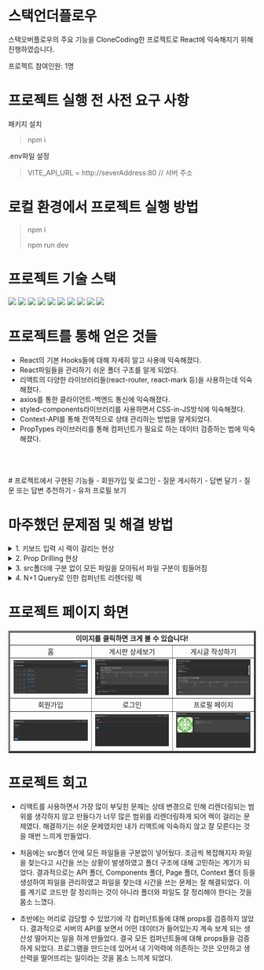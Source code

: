 # 스택언더플로우

스택오버플로우의 주요 기능을 CloneCoding한 프로젝트로 React에 익숙해지기 위해 진행하였습니다.

프로젝트 참여인원: 1명

# 프로젝트 실행 전 사전 요구 사항
패키지 설치
> npm i

.env파일 설정
> VITE_API_URL = http://severAddress:80 // 서버 주소
# 로컬 환경에서 프로젝트 실행 방법
> npm i
>
> npm run dev

# 프로젝트 기술 스택
<div dir="auto">
<img src="https://img.shields.io/badge/Vite-646CFF?style=for-the-badge&logo=Vite&logoColor=white">
<img src="https://img.shields.io/badge/Node.js-339933?style=for-the-badge&logo=Node.js&logoColor=white">
<img src="https://img.shields.io/badge/React-61DAFB?style=for-the-badge&logo=React&logoColor=white">
<img src="https://img.shields.io/badge/HTML5-E34F26?style=for-the-badge&logo=HTML5&logoColor=white">
<img src="https://img.shields.io/badge/CSS3-1572B6?style=for-the-badge&logo=CSS3&logoColor=white">
<img src="https://img.shields.io/badge/JavaScript-F7DF1E?style=for-the-badge&logo=JavaScript&logoColor=white">
<img src="https://img.shields.io/badge/Axios-5A29E4?style=for-the-badge&logo=Axios&logoColor=white">
<img src="https://img.shields.io/badge/styled--components-DB7093?style=for-the-badge&logo=styled-components&logoColor=white">
<img src="https://img.shields.io/badge/react--markdown-000000?style=for-the-badge&logo=react&logoColor=white">
<img src="https://img.shields.io/badge/prop--types-4285F4?style=for-the-badge&logo=react&logoColor=white">


</div>

# 프로젝트를 통해 얻은 것들
- React의 기본 Hooks들에 대해 자세히 알고 사용에 익숙해졌다.
- React파일들을 관리하기 쉬운 폴더 구조를 알게 되었다.
- 리액트의 다양한 라이브러리들(react-router, react-mark 등)을 사용하는데 익숙해졌다.
- axios를 통한 클라이언트-백엔드 통신에 익숙해졌다.
- styled-components라이브러리를 사용하면서 CSS-in-JS방식에 익숙해졌다.
- Context-API를 통해 전역적으로 상태 관리하는 방법을 알게되었다.
- PropTypes 라이브러리를 통해 컴퍼넌트가 필요로 하는 데이터 검증하는 법에 익숙해졌다.
<br>
<br>
<br>
# 프로젝트에서 구현된 기능들
- 회원가입 및 로그인
- 질문 게시하기
- 답변 달기
- 질문 또는 답변 추천하기
- 유저 프로필 보기

# 마주했던 문제점 및 해결 방법
<details>
  <summary>1. 키보드 입력 시 렉이 걸리는 현상</summary>

알게된 것:
- 리액트 컴퍼넌트 내에서 상태변경에 따라 리렌더링이 되는 작동 방식에 대해 이해하게 됨.

해결 방법:  
- 기존 컴퍼넌트로부터 키보드 입력을 받는 부분을 새로운 컴퍼넌트로 분리
- 새로운 컴퍼넌트로 분리하는 것이 어려울 경우 React.memo를 이용한 리렌더링 방지

</details>

<details>
  <summary>2. Prop Drilling 현상</summary>

알게된 것:
- 리액트에서는 전역적으로 상태관리를 하는 것을 도와주는 Context API가 존재함.
- Redux와 같은 상태 관리 라이브러리에 대해 알게 됨.

해결 방법:  
- 많은 자식들 간에 공유되는 상태의 경우 Context-API를 통해 관리하여 Prop Drilling 현상을 방지

</details>

<details>
  <summary>3. src폴더에 구분 없이 모든 파일을 모아둬서 파일 구분이 힘들어짐</summary>

알게된 것:
- 가능한 각 파일들을 목적에 따라 구분해서 폴더에 적재하는 것이 유지보수와 가독성 측에서 도움이 됨.
- 좋은 폴더 구조를 가지는 것의 중요성을 알게됨.

해결 방법:  
- src폴더 내에 파일들을 구분할 수 있는 폴더를 만듦
- api폴더의 경우 서버와 통신하는 로직들이 담겨 있음
- components의 경우 리액트 컴퍼넌트들을 모아둠
- components내에도 containers폴더와 presentaions폴더가 존재
- containers폴더는 상태 관리를 하는 컴퍼넌트를 presentations은 표현 하는 컴퍼넌트를 모아둠.
- pages 폴더에는 각 페이지 컴퍼넌트를 모아둠.

</details>

<details>
  <summary>4. N+1 Query로 인한 컴퍼넌트 리렌더링 렉</summary>

알게된 것:
- React에서 부모 컴퍼넌트에서 한 번에 데이터를 가져오지 않고 자식들을 통해 재귀적으로 데이터를 서버에 요청해서 처리하는 것은 리렌더링을 N+1만큼 발생시키고 렉을 유발할 수 있음. 
  N+1 Query문제가 프론트에서도 문제가 되는 것임.

해결 방법:  
- 부모가 데이터를 한 번에 가져와서 가져온 데이터를 자식들에게 props로 넘겨주는 방식을 통해 리렌더링을 최소화함.

</details>

# 프로젝트 페이지 화면
<table border="3">
  <tbody>
  <tr align="center">
    <td colspan=3><b>이미지를 클릭하면 크게 볼 수 있습니다!</b></td>
  </tr>
  <tr align="center">
    <td width="300">홈</td>
    <td width="300">게시판 상세보기</td>
    <td width="300">게시글 작성하기</td>
  </tr>
  <tr>
    <td><img src='./pictures/질문목록 페이지.png'></td>
    <td><img src='./pictures/질문 페이지.png'></td>
    <td><img src='./pictures/질문 작성 페이지.png'></td>
  </tr>
  <tr align="center">
    <td>회원가입</td>
    <td>로그인</td>
    <td>프로필 페이지</td>
  </tr>
  <tr>
    <td><img src='./pictures/회원가입.png'></td>
    <td><img src='./pictures/로그인.png'></td>
    <td><img src='./pictures/프로필 페이지.png'></td>
  </tr>
</table>

# 프로젝트 회고
- 리액트를 사용하면서 가장 많이 부딪힌 문제는 상태 변경으로 인해 리렌더링되는 범위를 생각하지 않고 만들다가 너무 많은 범위를 리렌더링하게 되어 렉이 걸리는 문제였다. 해결하기는 쉬운 문제였지만 내가 리액트에 익숙하지 않고 잘 모른다는 것을 매번 느끼게 만들었다.

- 처음에는 src폴더 안에 모든 파일들을 구분없이 넣어뒀다. 조금씩 복잡해지자 파일을 찾는다고 시간을 쓰는 상황이 발생하였고 폴더 구조에 대해 고민하는 계기가 되었다. 결과적으로는 API 폴더, Components 폴더, Page 폴더, Context 폴더 등을 생성하여 파일을 관리하였고 파일을 찾는데 시간을 쓰는 문제는 잘 해결되었다. 이를 계기로 코드만 잘 정리하는 것이 아니라 폴더와 파일도 잘 정리해야 한다는 것을 몸소 느꼈다.

- 초반에는 머리로 감당할 수 있었기에 각 컴퍼넌트들에 대해 props를 검증하지 않았다. 결과적으로 서버의 API를 보면서 어떤 데이터가 들어있는지 계속 보게 되는 생산성 떨어지는 일을 하게 만들었다. 결국 모든 컴퍼넌트들에 대해 props들을 검증하게 되었다. 프로그램을 만드는데 있어서 내 기억력에 의존하는 것은 오만하고 생산력을 떨어뜨리는 일이라는 것을 몸소 느끼게 되었다.